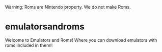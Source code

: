 Warning: Roms are Nintendo property. We do not make Roms.

# emulatorsandroms
Welcome to Emulators and Roms! Where you can download emulators with roms included in them!!


